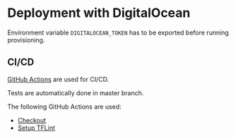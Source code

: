 # Deployment with DigitalOcean

Environment variable `DIGITALOCEAN_TOKEN` has to be exported before running provisioning.

## CI/CD

[GitHub Actions](https://github.com/features/actions) are used for CI/CD.

Tests are automatically done in master branch.

The following GitHub Actions are used:

* [Checkout](https://github.com/marketplace/actions/checkout)
* [Setup TFLint](https://github.com/marketplace/actions/setup-tflint)
